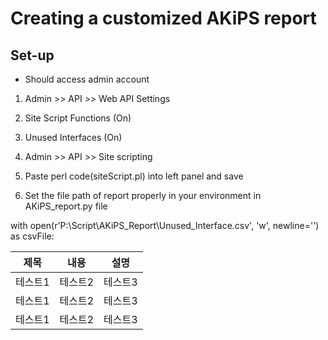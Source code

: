 # Creating a customized AKiPS report

## Set-up

* Should access admin account
1. Admin >> API >> Web API Settings

  1. Site Script Functions (On)
  2. Unused Interfaces (On)
  
2. Admin >> API >> Site scripting

  1. Paste perl code(siteScript.pl) into left panel and save
  
3. Set the file path of report properly in your environment in AKiPS_report.py file

with open(r'P:\Script\AKiPS_Report\Unused_Interface.csv', 'w', newline='') as csvFile:


|제목|내용|설명|
|------|---|---|
|테스트1|테스트2|테스트3|
|테스트1|테스트2|테스트3|
|테스트1|테스트2|테스트3|

